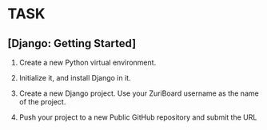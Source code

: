 # TASK

## [Django: Getting Started]

 

1. Create a new Python virtual environment.

 

2. Initialize it, and install Django in it.

 

3. Create a new Django project. Use your ZuriBoard username as the name of the project.

 

4. Push your project to a new Public GitHub repository and submit the URL